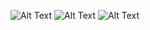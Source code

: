 ![Alt Text]( https://github.com/ShraddhaG16/Northeastern-Projects/tree/master/Predictive%20Analytics/images/A1.1.png)
![Alt Text]( https://github.com/ShraddhaG16/Northeastern-Projects/tree/master/Predictive%20Analytics/images/A1.2.png)
![Alt Text]( https://github.com/ShraddhaG16/Northeastern-Projects/tree/master/Predictive%20Analytics/images/A1.3.png)
